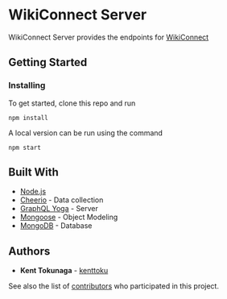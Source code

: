 # WikiConnect Server

WikiConnect Server provides the endpoints for [WikiConnect](https://github.com/kenttoku/wiki-connect)

## Getting Started

### Installing

To get started, clone this repo and run 
```
npm install
```
A local version can be run using the command
```
npm start
```

## Built With

* [Node.js](https://nodejs.org/)
* [Cheerio](https://cheerio.js.org/) - Data collection
* [GraphQL Yoga](https://github.com/prisma/graphql-yoga) - Server
* [Mongoose](https://mongoosejs.com/) - Object Modeling
* [MongoDB](https://www.mongodb.com/) - Database

## Authors

* **Kent Tokunaga** - [kenttoku](https://github.com/kenttoku)

See also the list of [contributors](https://github.com/kenttoku/wiki-connect-server/contributors) who participated in this project.